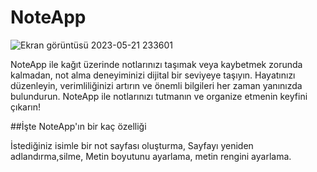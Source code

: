 # NoteApp

![Ekran görüntüsü 2023-05-21 233601](https://github.com/oktayagdag/NoteApp/assets/120986651/94ee2803-6845-44d1-9bb5-0042aaaf68b9)



NoteApp ile kağıt üzerinde notlarınızı taşımak veya kaybetmek zorunda kalmadan, not alma deneyiminizi dijital bir seviyeye taşıyın. Hayatınızı düzenleyin, verimliliğinizi artırın ve önemli bilgileri her zaman yanınızda bulundurun. NoteApp ile notlarınızı tutmanın ve organize etmenin keyfini çıkarın!

##İşte NoteApp'ın bir kaç özelliği

İstediğiniz isimle bir not sayfası oluşturma,
Sayfayı yeniden adlandırma,silme,
Metin boyutunu ayarlama, metin rengini ayarlama. 
